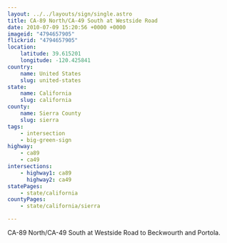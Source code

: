 ```yaml
---
layout: ../../layouts/sign/single.astro
title: CA-89 North/CA-49 South at Westside Road
date: 2010-07-09 15:20:56 +0000 +0000
imageid: "4794657905"
flickrid: "4794657905"
location:
    latitude: 39.615201
    longitude: -120.425841
country:
    name: United States
    slug: united-states
state:
    name: California
    slug: california
county:
    name: Sierra County
    slug: sierra
tags:
    - intersection
    - big-green-sign
highway:
    - ca89
    - ca49
intersections:
    - highway1: ca89
      highway2: ca49
statePages:
    - state/california
countyPages:
    - state/california/sierra

---
```

CA-89 North/CA-49 South at Westside Road to Beckwourth and Portola.